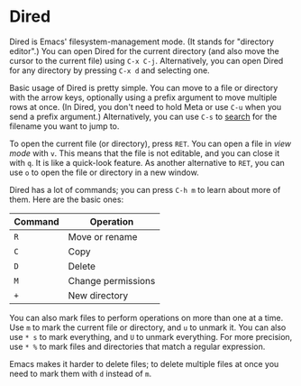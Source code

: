 # Dired

Dired is Emacs' filesystem-management mode. (It stands for "directory
editor".) You can open Dired for the current directory (and also move
the cursor to the current file) using `C-x C-j`. Alternatively, you
can open Dired for any directory by pressing `C-x d` and selecting
one.

Basic usage of Dired is pretty simple. You can move to a file or
directory with the arrow keys, optionally using a prefix argument to
move multiple rows at once. (In Dired, you don't need to hold Meta or
use `C-u` when you send a prefix argument.) Alternatively, you can use
`C-s` to [search] for the filename you want to jump to.

[search]: search.md

To open the current file (or directory), press `RET`. You can open a
file in *view mode* with `v`. This means that the file is not
editable, and you can close it with `q`. It is like a quick-look
feature. As another alternative to `RET`, you can use `o` to open the
file or directory in a new window.

Dired has a lot of commands; you can press `C-h m` to learn about more
of them. Here are the basic ones:

| Command | Operation          |
| ------- | ------------------ |
| `R`     | Move or rename     |
| `C`     | Copy               |
| `D`     | Delete             |
| `M`     | Change permissions |
| `+`     | New directory      |

You can also mark files to perform operations on more than one at a
time. Use `m` to mark the current file or directory, and `u` to unmark
it. You can also use `* s` to mark everything, and `U` to unmark
everything. For more precision, use `* %` to mark files and
directories that match a regular expression.

Emacs makes it harder to delete files; to delete multiple files at
once you need to mark them with `d` instead of `m`.
